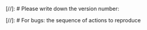 [//]: # Please write down the version number:

[//]: # For bugs: the sequence of actions to reproduce
